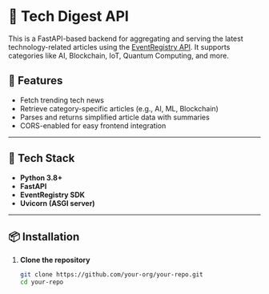 # 📰 Tech Digest API

This is a FastAPI-based backend for aggregating and serving the latest technology-related articles using the [EventRegistry API](https://eventregistry.org/). It supports categories like AI, Blockchain, IoT, Quantum Computing, and more.

## 🚀 Features

- Fetch trending tech news
- Retrieve category-specific articles (e.g., AI, ML, Blockchain)
- Parses and returns simplified article data with summaries
- CORS-enabled for easy frontend integration

---

## 🔧 Tech Stack

- **Python 3.8+**
- **FastAPI**
- **EventRegistry SDK**
- **Uvicorn (ASGI server)**

---

## 📦 Installation

1. **Clone the repository**

   ```bash
   git clone https://github.com/your-org/your-repo.git
   cd your-repo
